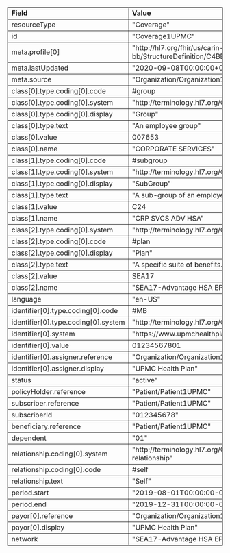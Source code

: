 <table border="1"><tr><td><b>Field</b></td><td><b>Value</b></td></tr>
<tr><td>resourceType</td><td>
"Coverage"
</td></tr>
<tr><td>id</td><td>
"Coverage1UPMC"
</td></tr>
<tr><td>meta.profile[0]</td><td>"http://hl7.org/fhir/us/carin-bb/StructureDefinition/C4BB-Coverage"</td></tr>
<tr><td>meta.lastUpdated</td><td>
"2020-09-08T00:00:00+00:00"
</td></tr>
<tr><td>meta.source</td><td>
"Organization/Organization1UPMC"
</td></tr>
<tr><td>class[0].type.coding[0].code</td><td>
#group
</td></tr>
<tr><td>class[0].type.coding[0].system</td><td>
"http://terminology.hl7.org/CodeSystem/coverage-class"
</td></tr>
<tr><td>class[0].type.coding[0].display</td><td>
"Group"
</td></tr>
<tr><td>class[0].type.text</td><td>
"An employee group"
</td></tr>
<tr><td>class[0].value</td><td>
007653
</td></tr>
<tr><td>class[0].name</td><td>
"CORPORATE SERVICES"
</td></tr>
<tr><td>class[1].type.coding[0].code</td><td>
#subgroup
</td></tr>
<tr><td>class[1].type.coding[0].system</td><td>
"http://terminology.hl7.org/CodeSystem/coverage-class"
</td></tr>
<tr><td>class[1].type.coding[0].display</td><td>
"SubGroup"
</td></tr>
<tr><td>class[1].type.text</td><td>
"A sub-group of an employee group"
</td></tr>
<tr><td>class[1].value</td><td>
C24
</td></tr>
<tr><td>class[1].name</td><td>
"CRP SVCS ADV HSA"
</td></tr>
<tr><td>class[2].type.coding[0].system</td><td>
"http://terminology.hl7.org/CodeSystem/coverage-class"
</td></tr>
<tr><td>class[2].type.coding[0].code</td><td>
#plan
</td></tr>
<tr><td>class[2].type.coding[0].display</td><td>
"Plan"
</td></tr>
<tr><td>class[2].type.text</td><td>
"A specific suite of benefits."
</td></tr>
<tr><td>class[2].value</td><td>
SEA17
</td></tr>
<tr><td>class[2].name</td><td>
"SEA17-Advantage HSA EPO"
</td></tr>
<tr><td>language</td><td>
"en-US"
</td></tr>
<tr><td>identifier[0].type.coding[0].code</td><td>
#MB
</td></tr>
<tr><td>identifier[0].type.coding[0].system</td><td>
"http://terminology.hl7.org/CodeSystem/v2-0203"
</td></tr>
<tr><td>identifier[0].system</td><td>
"https://www.upmchealthplan.com/fhir/memberidentifier"
</td></tr>
<tr><td>identifier[0].value</td><td>
01234567801
</td></tr>
<tr><td>identifier[0].assigner.reference</td><td>
"Organization/Organization1UPMC"
</td></tr>
<tr><td>identifier[0].assigner.display</td><td>
"UPMC Health Plan"
</td></tr>
<tr><td>status</td><td>
"active"
</td></tr>
<tr><td>policyHolder.reference</td><td>
"Patient/Patient1UPMC"
</td></tr>
<tr><td>subscriber.reference</td><td>
"Patient/Patient1UPMC"
</td></tr>
<tr><td>subscriberId</td><td>
"012345678"
</td></tr>
<tr><td>beneficiary.reference</td><td>
"Patient/Patient1UPMC"
</td></tr>
<tr><td>dependent</td><td>
"01"
</td></tr>
<tr><td>relationship.coding[0].system</td><td>
"http://terminology.hl7.org/CodeSystem/subscriber-relationship"
</td></tr>
<tr><td>relationship.coding[0].code</td><td>
#self
</td></tr>
<tr><td>relationship.text</td><td>
"Self"
</td></tr>
<tr><td>period.start</td><td>
"2019-08-01T00:00:00-04:00"
</td></tr>
<tr><td>period.end</td><td>
"2019-12-31T00:00:00-05:00"
</td></tr>
<tr><td>payor[0].reference</td><td>
"Organization/Organization1UPMC"
</td></tr>
<tr><td>payor[0].display</td><td>
"UPMC Health Plan"
</td></tr>
<tr><td>network</td><td>
"SEA17-Advantage HSA EPO"
</td></tr>
</table>
